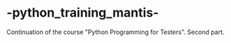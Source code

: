 # -python_training_mantis-
Сontinuation of the course "Python Programming for Testers". Second part.
